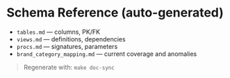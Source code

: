 # Schema Reference (auto-generated)
- `tables.md` — columns, PK/FK
- `views.md` — definitions, dependencies
- `procs.md` — signatures, parameters
- `brand_category_mapping.md` — current coverage and anomalies
> Regenerate with: `make doc-sync`